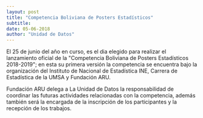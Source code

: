 ```yaml
---
layout: post
title: "Competencia Boliviana de Posters Estadísticos"
subtitle:
date: 05-06-2018
author: "Unidad de Datos"
---
```

 El 25 de junio del año en curso, es el dia elegido para realizar el lanzamiento oficial de la "Competencia Boliviana de Posters Estadísticos 2018-2019"; en esta su primera versión  la  competencia se encuentra bajo la  organización del Instituto de Nacional de Estadística INE, Carrera de Estadística de la UMSA y Fundación ARU.
 
 Fundación ARU delega a La Unidad de Datos la responsabilidad de coordinar las futuras actividades relacionadas con la competencia, además también será la encargada  de la inscripción de los participantes y la recepción de los trabajos.
